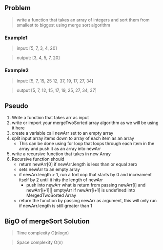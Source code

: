 ## Problem
> write a function that takes an array of integers and sort them from smallest to biggest using merge sort algorithm
### Example1
> input: [5, 7, 3, 4, 20]

> output: [3, 4, 5, 7, 20]

### Example2
> input: [5, 7, 15, 25 12, 37, 19, 17, 27, 34]

> output [5, 7, 12, 15, 17,  19, 25, 27, 34, 37]

## Pseudo

1. Write a function that takes arr as input
2. write or import your mergeTwoSorted array algorithm as we will be using it here
3. create a variable call newArr set to an empty array
4. split input array items down to array of  each item as an array
   - This can be done using for loop that loops through each item in the array and push it as an array into newArr
5. write a recursive function that takes in new Array
6. Recursive function should
     - return newArr[0] if newArr.length  is less than or equal zero
     - sets newArr to an empty array
     - if newArr.length > 1, run a forLoop that starts by 0 and increament itself by 2 until it hits the length of newArr
        - push into newArr what is return from passing newArr[i] and newArr[i+1]|| emptyArr if newArr[i+1] is undefined into MergedTwoSorted Array
    -  return the function by passing newArr as argument, this will only run if newArr.length is still greater than 1

## BigO of mergeSort Solution

> Time complexity O(nlogn)

> Space complexity O(n)
